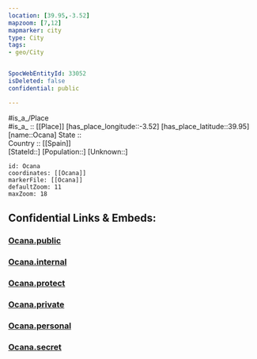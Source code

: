 ```yaml
---
location: [39.95,-3.52] 
mapzoom: [7,12] 
mapmarker: city 
type: City
tags:
- geo/City


SpocWebEntityId: 33052
isDeleted: false
confidential: public

---
```

#is_a_/Place  
#is_a_ :: [[Place]] 
[has_place_longitude::-3.52] 
[has_place_latitude::39.95] 
[name::Ocana] 
State ::  
Country :: [[Spain]]  
[StateId::] 
[Population::] 
[Unknown::] 


```leaflet
id: Ocana
coordinates: [[Ocana]] 
markerFile: [[Ocana]] 
defaultZoom: 11 
maxZoom: 18
```


## Confidential Links & Embeds: 

### [Ocana.public](/_public/\Earth\Continent\Europe\Europe~South\Spain\Provinces~Spain\Castilla-La_Mancha\Toledo.Province\CityOcana.public.md) 

### [Ocana.internal](/_internal/\Earth\Continent\Europe\Europe~South\Spain\Provinces~Spain\Castilla-La_Mancha\Toledo.Province\CityOcana.internal.md) 

### [Ocana.protect](/_protect/\Earth\Continent\Europe\Europe~South\Spain\Provinces~Spain\Castilla-La_Mancha\Toledo.Province\CityOcana.protect.md) 

### [Ocana.private](/_private/\Earth\Continent\Europe\Europe~South\Spain\Provinces~Spain\Castilla-La_Mancha\Toledo.Province\CityOcana.private.md) 

### [Ocana.personal](/_personal/\Earth\Continent\Europe\Europe~South\Spain\Provinces~Spain\Castilla-La_Mancha\Toledo.Province\CityOcana.personal.md) 

### [Ocana.secret](/_secret/\Earth\Continent\Europe\Europe~South\Spain\Provinces~Spain\Castilla-La_Mancha\Toledo.Province\CityOcana.secret.md)

